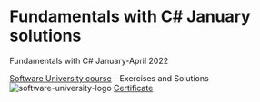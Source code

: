 # Fundamentals with C# January solutions
Fundamentals with C# January-April 2022

[Software University course](https://softuni.bg/trainings/3606/programming-fundamentals-with-csharp-january-2022) - Exercises and Solutions
![software-university-logo](https://user-images.githubusercontent.com/99989417/173138263-15bb5ad8-a9fe-4427-8e39-b624dd83dc4d.svg)
[Certificate](https://github.com/JacksonJS12/Certificates/blob/main/Programming%20Fundamentals%20with%20C%23%20-%20January%202022%20-%20Certificate.pdf)
